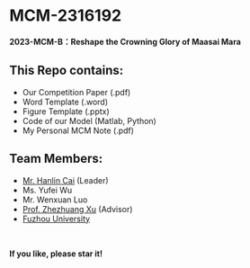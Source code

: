 # MCM-2316192

**2023-MCM-B：Reshape the Crowning Glory of Maasai Mara**

## This Repo contains:

- Our Competition Paper (.pdf)
- Word Template (.word)
- Figure Template (.pptx)
- Code of our Model (Matlab, Python)
- My Personal MCM Note (.pdf)

## Team Members:

- [Mr. Hanlin Cai](https://caihanlin.com) (Leader)
- Ms. Yufei Wu
- Mr. Wenxuan Luo
- [Prof. Zhezhuang Xu](https://dqxy.fzu.edu.cn/info/1102/3547.htm) (Advisor)
- [Fuzhou University](https://www.fzu.edu.cn/)

<br>

**If you like, please star it!**